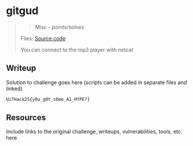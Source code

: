 # gitgud

> > Misc - *points/solves*
>
>
>
> Files: [Source code](src)
>
> You can connect to the mp3 player with netcat
>

## Writeup

Solution to challenge goes here (scripts can be added in separate files and linked)

```txt
UiTHack25{y0u_g0t_s0me_A1_HYPE?}
```

## Resources

Include links to the original challenge, writeups, vulnerabilities, tools, etc. here

